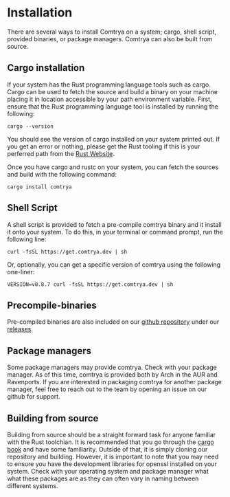 # Installation

There are several ways to install Comtrya on a system; cargo, shell script, provided binaries, or package managers. Comtrya can also be built from source.

## Cargo installation

If your system has the Rust programming language tools such as cargo. Cargo can be used to fetch the source and build a binary on your machine placing it in location accessible by your path environment variable. First, ensure that the Rust programming language tool is installed by running the following:

```
cargo --version
```

You should see the version of cargo installed on your system printed out. If you get an error or nothing, please get the Rust tooling if this is your perferred path from the [Rust Website](https://www.rust-lang.org/tools/install).

Once you have cargo and rustc on your system, you can fetch the sources and build with the following command:

```
cargo install comtrya
```

## Shell Script

A shell script is provided to fetch a pre-compile comtrya binary and it install it onto your system. To do this, in your terminal or command prompt, run the following line:

```
curl -fsSL https://get.comtrya.dev | sh
```

Or, optionally, you can get a specific version of comtrya using the following one-liner:

```
VERSION=v0.8.7 curl -fsSL https://get.comtrya.dev | sh
```

## Precompile-binaries

Pre-compiled binaries are also included on our [github repository](https://github.com/comtrya/comtrya) under our [releases](https://github.com/comtrya/comtrya/releases/).

## Package managers

Some package managers may provide comtrya. Check with your package manager. As of this time, comtrya is provided both by Arch in the AUR and Ravenports. If you are interested in packaging comtrya for another package manager, feel free to reach out to the team by opening an issue on our github for support.

## Building from source

Building from source should be a straight forward task for anyone familiar with the Rust toolchian. It is recommended that you go through the [cargo book](https://doc.rust-lang.org/cargo/) and have some familiarity. Outside of that, it is simply cloning our repository and building. However, it is important to note that you may need to ensure you have the development libraries for openssl installed on your system. Check with your operating system and package manager what what these packages are as they can often vary in naming between different systems. 
